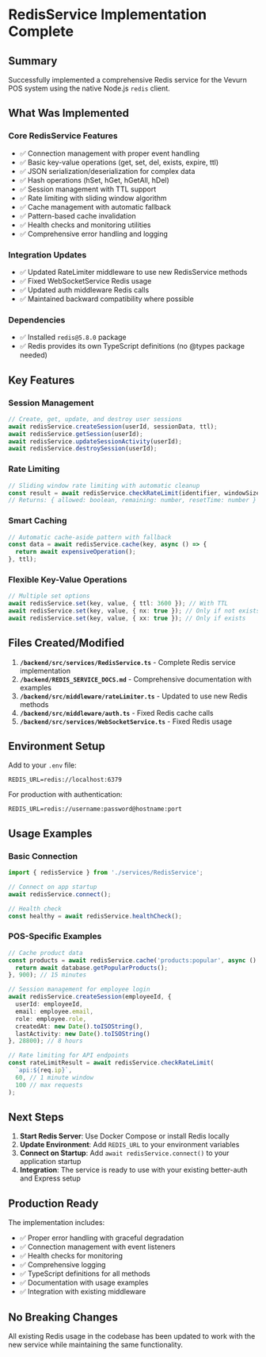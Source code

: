 # RedisService Implementation Complete

## Summary

Successfully implemented a comprehensive Redis service for the Vevurn POS system using the native Node.js `redis` client.

## What Was Implemented

### Core RedisService Features
- ✅ Connection management with proper event handling
- ✅ Basic key-value operations (get, set, del, exists, expire, ttl)
- ✅ JSON serialization/deserialization for complex data
- ✅ Hash operations (hSet, hGet, hGetAll, hDel)
- ✅ Session management with TTL support
- ✅ Rate limiting with sliding window algorithm
- ✅ Cache management with automatic fallback
- ✅ Pattern-based cache invalidation
- ✅ Health checks and monitoring utilities
- ✅ Comprehensive error handling and logging

### Integration Updates
- ✅ Updated RateLimiter middleware to use new RedisService methods
- ✅ Fixed WebSocketService Redis usage
- ✅ Updated auth middleware Redis calls
- ✅ Maintained backward compatibility where possible

### Dependencies
- ✅ Installed `redis@5.8.0` package
- ✅ Redis provides its own TypeScript definitions (no @types package needed)

## Key Features

### Session Management
```typescript
// Create, get, update, and destroy user sessions
await redisService.createSession(userId, sessionData, ttl);
await redisService.getSession(userId);
await redisService.updateSessionActivity(userId);
await redisService.destroySession(userId);
```

### Rate Limiting
```typescript
// Sliding window rate limiting with automatic cleanup
const result = await redisService.checkRateLimit(identifier, windowSizeInSeconds, maxRequests);
// Returns: { allowed: boolean, remaining: number, resetTime: number }
```

### Smart Caching
```typescript
// Automatic cache-aside pattern with fallback
const data = await redisService.cache(key, async () => {
  return await expensiveOperation();
}, ttl);
```

### Flexible Key-Value Operations
```typescript
// Multiple set options
await redisService.set(key, value, { ttl: 3600 }); // With TTL
await redisService.set(key, value, { nx: true }); // Only if not exists
await redisService.set(key, value, { xx: true }); // Only if exists
```

## Files Created/Modified

1. **`/backend/src/services/RedisService.ts`** - Complete Redis service implementation
2. **`/backend/REDIS_SERVICE_DOCS.md`** - Comprehensive documentation with examples
3. **`/backend/src/middleware/rateLimiter.ts`** - Updated to use new Redis methods
4. **`/backend/src/middleware/auth.ts`** - Fixed Redis cache calls
5. **`/backend/src/services/WebSocketService.ts`** - Fixed Redis usage

## Environment Setup

Add to your `.env` file:
```env
REDIS_URL=redis://localhost:6379
```

For production with authentication:
```env
REDIS_URL=redis://username:password@hostname:port
```

## Usage Examples

### Basic Connection
```typescript
import { redisService } from './services/RedisService';

// Connect on app startup
await redisService.connect();

// Health check
const healthy = await redisService.healthCheck();
```

### POS-Specific Examples
```typescript
// Cache product data
const products = await redisService.cache('products:popular', async () => {
  return await database.getPopularProducts();
}, 900); // 15 minutes

// Session management for employee login
await redisService.createSession(employeeId, {
  userId: employeeId,
  email: employee.email,
  role: employee.role,
  createdAt: new Date().toISOString(),
  lastActivity: new Date().toISOString()
}, 28800); // 8 hours

// Rate limiting for API endpoints
const rateLimitResult = await redisService.checkRateLimit(
  `api:${req.ip}`, 
  60, // 1 minute window
  100 // max requests
);
```

## Next Steps

1. **Start Redis Server**: Use Docker Compose or install Redis locally
2. **Update Environment**: Add `REDIS_URL` to your environment variables
3. **Connect on Startup**: Add `await redisService.connect()` to your application startup
4. **Integration**: The service is ready to use with your existing better-auth and Express setup

## Production Ready

The implementation includes:
- ✅ Proper error handling with graceful degradation
- ✅ Connection management with event listeners
- ✅ Health checks for monitoring
- ✅ Comprehensive logging
- ✅ TypeScript definitions for all methods
- ✅ Documentation with usage examples
- ✅ Integration with existing middleware

## No Breaking Changes

All existing Redis usage in the codebase has been updated to work with the new service while maintaining the same functionality.
